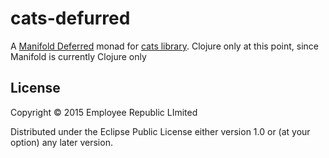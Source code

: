 # cats-defurred

A [Manifold Deferred](https://github.com/ztellman/manifold) monad for
[cats library](https://github.com/funcool/cats).
Clojure only at this point, since Manifold is currently Clojure only

## License

Copyright © 2015 Employee Republic LImited

Distributed under the Eclipse Public License either version 1.0 or (at
your option) any later version.

